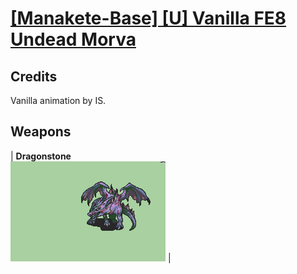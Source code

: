 # [\[Manakete-Base\] \[U\] Vanilla FE8 Undead Morva](./)
## Credits

Vanilla animation by IS.

## Weapons

| <b>Dragonstone</b><br/><img alt="Dragonstone animation" src="./8.%20Dragonstone/Dragonstone.gif"/> |
